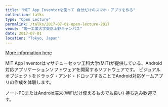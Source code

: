 ```yaml
---
title: "MIT App Inventorを使って 自分だけのスマホ・アプリを作る"
collection: talks
type: "Open Lecture"
permalink: /talks/2017-07-01-open-lecture-2017
venue: "第一工業大学東京上野キャンパス"
date: 2017-07-01
location: "Tokyo, Japan"
---
```


[More information here](https://ditu.jp/2017/07/01/2017-open-lecture/)

MIT App Inventorはマサチューセッツ工科大学(MIT)が提供している、Android対応アプリケーションソフトウェアを開発するソフトウェアです。 ビジュアルオブジェクトをドラッグ・アンド・ドロップすることでAndroid対応ゲームアプリの作成を体験します。

ノートPCまたはAndroid端末(WiFiだけ使えるものでも良い) 持ち込み歓迎です。

